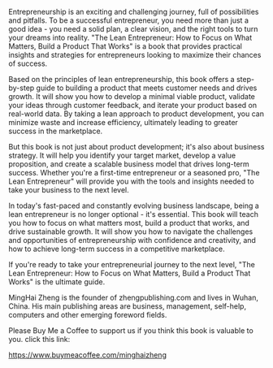 

Entrepreneurship is an exciting and challenging journey, full of possibilities and pitfalls. To be a successful entrepreneur, you need more than just a good idea - you need a solid plan, a clear vision, and the right tools to turn your dreams into reality. "The Lean Entrepreneur: How to Focus on What Matters, Build a Product That Works" is a book that provides practical insights and strategies for entrepreneurs looking to maximize their chances of success.

Based on the principles of lean entrepreneurship, this book offers a step-by-step guide to building a product that meets customer needs and drives growth. It will show you how to develop a minimal viable product, validate your ideas through customer feedback, and iterate your product based on real-world data. By taking a lean approach to product development, you can minimize waste and increase efficiency, ultimately leading to greater success in the marketplace.

But this book is not just about product development; it's also about business strategy. It will help you identify your target market, develop a value proposition, and create a scalable business model that drives long-term success. Whether you're a first-time entrepreneur or a seasoned pro, "The Lean Entrepreneur" will provide you with the tools and insights needed to take your business to the next level.

In today's fast-paced and constantly evolving business landscape, being a lean entrepreneur is no longer optional - it's essential. This book will teach you how to focus on what matters most, build a product that works, and drive sustainable growth. It will show you how to navigate the challenges and opportunities of entrepreneurship with confidence and creativity, and how to achieve long-term success in a competitive marketplace.

If you're ready to take your entrepreneurial journey to the next level, "The Lean Entrepreneur: How to Focus on What Matters, Build a Product That Works" is the ultimate guide.

MingHai Zheng is the founder of zhengpublishing.com and lives in Wuhan, China. His main publishing areas are business, management, self-help, computers and other emerging foreword fields.

Please Buy Me a Coffee to support us if you think this book is valuable to you. click this link:

https://www.buymeacoffee.com/minghaizheng
